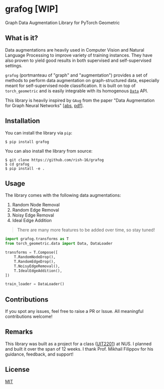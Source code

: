 # grafog \[WIP\]
Graph Data Augmentation Library for PyTorch Geometric

## What is it?
Data augmentations are heavily used in Computer Vision and Natural Language Processing to improve variety of training instances. They have also proven to yield good results in both supervised and self-supervised settings. 

`grafog` (portmanteau of "graph" and "augmentation") provides a set of methods to perform data augmentation on graph-structured data, especially meant for self-supervised node classification. It is built on top of `torch_geometric` and is easily integrable with its homogenous [`Data`](https://pytorch-geometric.readthedocs.io/en/latest/modules/data.html#torch_geometric.data.Data) API.

This library is heavily inspired by `GAug` from the paper "Data Augmentation for Graph Neural Networks" [[abs](https://arxiv.org/abs/2006.06830), [pdf](https://arxiv.org/pdf/2006.06830.pdf)].

## Installation
You can install the library via `pip`:

```
$ pip install grafog
```

You can also install the library from source:

```
$ git clone https://github.com/rish-16/grafog
$ cd grafog
$ pip install -e .
```

## Usage
The library comes with the following data augmentations:

1. Random Node Removal
2. Random Edge Removal
3. Noisy Edge Removal
4. Ideal Edge Addition

> There are many more features to be added over time, so stay tuned!

```python
import grafog.transforms as T
from torch_geometric.data import Data, DataLoader

transforms = T.Compose([
    T.RandomNodeDrop(),
    T.RandomEdgeDrop(),
    T.NoisyEdgeRemoval(),
    T.IdealEdgeAddition(),
])

train_loader = DataLoader()
```

## Contributions
If you spot any issues, feel free to raise a PR or Issue. All meaningful contributions welcome!

## Remarks
This library was built as a project for a class ([UIT2201]()) at NUS. I planned and built it over the span of 12 weeks. I thank Prof. Mikhail Filippov for his guidance, feedback, and support!

## License
[MIT](https://github.com/rish-16/grafog/blob/main/LICENSE)